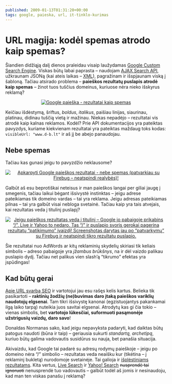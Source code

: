 ```yaml
---
published: 2009-01-13T01:31:20+00:00
tags: google, paieska, url, it-tinklo-kurimas
---
```


# URL magija: kodėl spemas atrodo kaip spemas?

<p>Šiandien didžiąją dalį dienos praleidau visaip laužydamas <a href="http://www.google.com/coop/cse/">Google Custom Search Engine</a>. Viskas būtų labai paprasta – naudojam <a href="http://code.google.com/apis/ajaxsearch/documentation/reference.html#_intro_fonje">AJAX Search API</a>, užkraunam JSONą (kai ateis laikas – <a href="http://www.google.com/coop/docs/cse/resultsxml.html">XML</a>), pagražinam ir išspjaunam viską į šabloną. Tačiau atsirado problema – <strong>paieškos rezultatų puslapis atrodė kaip spemas</strong> – žinot tuos tuščius domeinus, kuriuose nėra nieko išskyrus reklamą?<br>
<span id="more-72"></span></p>
<p style="text-align:center;"><a href="https://www.dominykas.lt/attachments/2009/01/google-paieska-rezultatai-kaip-spemas.html" rel="attachment wp-att-73" title="Google paieška - rezultatai kaip spemas"><img src="https://www.dominykas.lt/uploads/2009/01/rezultatai-spemas.png" alt="Google paieška - rezultatai kaip spemas"></a></p>
<p>Keičiau išdėstymą, šriftus, <i>boldus</i>, <i>italikus</i>, paišiau linijas, siaurinau, platinau, didinau tuščią vietą ir mažinau. Niekas nepadėjo – rezultatai vis atrodė kaip kalnas reklamos. Kodėl? Prie API dokumentacijos yra pateiktas pavyzdys, kuriame kiekvienam rezultatai yra pateiktas maždaug toks kodas: <code>visibleUrl: "www.d-b.lt"</code> ir aš jį be abejo panaudojau.</p>
<h2>Nebe spemas</h2>
<p>Tačiau kas gunasi jeigu to pavyzdžio neklausome?</p>
<p style="text-align:center;"><a href="https://www.dominykas.lt/attachments/2009/01/apkarpyti-google-paieskos-rezultatai-nebe-spemas.html" rel="attachment wp-att-74" title="Apkarpyti Google paieškos rezultatai - nebe spemas (patvarkiau su Firebug – neatspindi realybės)!"><img src="https://www.dominykas.lt/uploads/2009/01/rezultatai-ok.png" alt="Apkarpyti Google paieškos rezultatai - nebe spemas (patvarkiau su Firebug – neatspindi realybės)!"></a></p>
<p>Galbūt aš esu beprotiškai neteisus ir man paieškos langai per giliai įaugę į smegenis, tačiau laikui bėgant išsivystė instinktas – jeigu adrese pateikiamas tik domeino vardas – tai yra reklama. Jeigu adresas pateikiamas pilnas – tai yra galbūt visai nebloga svetainė. Tačiau kaip yra tais atvejais, kai rezultatas veda į titulinį puslapį?</p>
<p style="text-align:center;"><a href="https://www.dominykas.lt/attachments/2009/01/apkarpyti-google-rezultatai-vedantys-i-titulini.html" rel="attachment wp-att-75" title="Jeigu paieškos rezultatas veda į titulinį – Google jo pabaigoje prikabins “/”. Live ir Yahoo to nedaro. Tas “/” ir puslapio svoris gerokai pagerina rezultatų “patikimumo” įvaizdį! Screenshotas darytas jau po “patvarkymų” su Firebug ir neatspindi tikro rezultatų puslapio."><img src="https://www.dominykas.lt/uploads/2009/01/rezultatai-titulinis.png" alt="Jeigu paieškos rezultatas veda į titulinį – Google jo pabaigoje prikabins “/”. Live ir Yahoo to nedaro. Tas “/” ir puslapio svoris gerokai pagerina rezultatų “patikimumo” įvaizdį! Screenshotas darytas jau po “patvarkymų” su Firebug ir neatspindi tikro rezultatų puslapio."></a></p>
<p>Šie rezultatai nuo AdWords ar kitų reklaminių skydelių skiriasi tik keliais simbolis – adreso pabaigoje yra <dfn title="Kas nors atsimena lietuvišką 'Hackerių' vertimą?">įžambus brūkšnys</dfn>, na ir dėl vaizdo palikau puslapio dydį. Tačiau net palikus vien slash’ą “tikrumo” efektas yra įspūdingas!</p>
<h2>Kad būtų gerai</h2>
<p><a href="https://www.dominykas.lt/tag/url.html">Apie URL svarbą SEO</a> ir vartotojui jau esu rašęs kelis kartus. Belieka tik pasikartoti – <strong>raktinių žodžių (ne)buvimas daro įtaką paieškos variklių naudotojų elgsenai</strong>. Tam tikri išsivystę kanonai (egzistuojantys pakankamai ilgą laiko tarpą) nuteikia juos savitai elgsenai. Atrodytų kas gi čia tokio – vienas simbolis, bet <strong>vartotojo lūkesčiai, suformuoti pasąmonėje užstrigusių vaizdų, daro savo</strong>!</p>
<p>Donaldas Normanas sako, kad jeigu nepavyksta padaryti, kad daiktas būtų patogus naudoti (būna ir taip) – geriausia sukurti <dfn title="Kaip gražiai išversti cultural convention?">standartą, archetipą</dfn>, kuriuo būtų galima vadovautis susidūrus su nauja, bet panašia situacija.</p>
<p>Akivaizdu, kad Google tai padarė su adresų rodymų paieškoje – jeigu po domeino nėra “/” simbolio – rezultatas veda neaišku kur (tikėtina – į reklaminį bukletą) nurodomoje svetainėje. Tai galioja ir <a href="https://www.dominykas.lt/uploads/2009/01/rezultatai-youtube.png" rel="attachment wp-att-76" title="Dėmesį verta atkreipti į tai, kad YouTube rezultatuose URL pateikiamas tik domeino vardas, be “/” pabaigoje">išplėstiniams rezultatams</a>. Kita vertus, <a href="http://search.live.com/results.aspx?q=news&amp;go=&amp;form=QBRE">Live Search</a> ir <a href="http://search.yahoo.com/search?p=news">Yahoo! Search</a> <del>nusprendė tai ignoruoti</del> nenusprendė tuo vadovautis – galbūt todėl aš jomis ir nesinaudoju, kad man ten viskas panašu į reklamą?</p>
